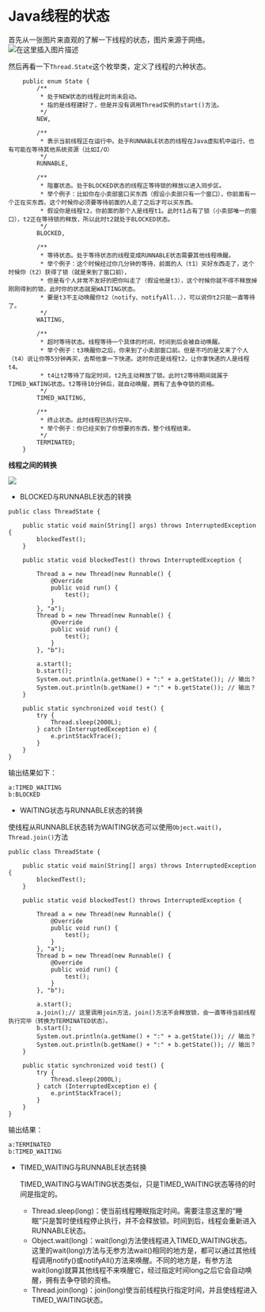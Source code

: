 # Java线程的状态

首先从一张图片来直观的了解一下线程的状态，图片来源于网络。 ![&#x5728;&#x8FD9;&#x91CC;&#x63D2;&#x5165;&#x56FE;&#x7247;&#x63CF;&#x8FF0;](https://img-blog.csdnimg.cn/20200318105953491.png?x-oss-process=image/watermark,type_ZmFuZ3poZW5naGVpdGk,shadow_10,text_aHR0cHM6Ly9ibG9nLmNzZG4ubmV0L3dhbmdjaGVuZ21pbmcx,size_16,color_FFFFFF,t_70) 

然后再看一下`Thread.State`这个枚举类，定义了线程的六种状态。

```text
    public enum State {
        /**
         * 处于NEW状态的线程此时尚未启动。
         * 指的是线程建好了，但是并没有调用Thread实例的start()方法。
         */
        NEW,

        /**
         * 表示当前线程正在运行中。处于RUNNABLE状态的线程在Java虚拟机中运行，也有可能在等待其他系统资源（比如I/O）
         */
        RUNNABLE,

        /**
         * 阻塞状态。处于BLOCKED状态的线程正等待锁的释放以进入同步区。
         * 举个例子：比如你在小卖部窗口买东西（假设小卖部只有一个窗口），你前面有一个正在买东西，这个时候你必须要等待前面的人走了之后才可以买东西。
         * 假设你是线程t2，你前面的那个人是线程t1。此时t1占有了锁（小卖部唯一的窗口），t2正在等待锁的释放，所以此时t2就处于BLOCKED状态。
         */
        BLOCKED,

        /**
         * 等待状态。处于等待状态的线程变成RUNNABLE状态需要其他线程唤醒。
         * 举个例子：这个时候经过你几分钟的等待，前面的人（t1）买好东西走了，这个时候你（t2）获得了锁（就是来到了窗口前），
         * 但是有个人非常不友好的把你叫走了（假设他是t3），这个时候你就不得不释放掉刚刚得到的锁，此时你的状态就是WAITING状态。
         * 要是t3不主动唤醒你t2（notify、notifyAll..），可以说你t2只能一直等待了。
         */
        WAITING,

        /**
         * 超时等待状态。线程等待一个具体的时间，时间到后会被自动唤醒。
         * 举个例子：t3唤醒你之后，你来到了小卖部窗口前。但是不巧的是又来了个人（t4）说让你等5分钟再买，去帮他拿一下快递。这时你还是线程t2，让你拿快递的人是线程t4。
         * t4让t2等待了指定时间，t2先主动释放了锁。此时t2等待期间就属于TIMED_WATING状态。t2等待10分钟后，就自动唤醒，拥有了去争夺锁的资格。
         */
        TIMED_WAITING,

        /**
         * 终止状态。此时线程已执行完毕。
         * 举个例子：你已经买到了你想要的东西，整个线程结束。
         */
        TERMINATED;
    }
```

**线程之间的转换**

![](https://img-blog.csdnimg.cn/2020031814324423.png?x-oss-process=image/watermark,type_ZmFuZ3poZW5naGVpdGk,shadow_10,text_aHR0cHM6Ly9ibG9nLmNzZG4ubmV0L3dhbmdjaGVuZ21pbmcx,size_16,color_FFFFFF,t_70)

* BLOCKED与RUNNABLE状态的转换

```text
public class ThreadState {

    public static void main(String[] args) throws InterruptedException {
        blockedTest();
    }

    public static void blockedTest() throws InterruptedException {

        Thread a = new Thread(new Runnable() {
            @Override
            public void run() {
                test();
            }
        }, "a");
        Thread b = new Thread(new Runnable() {
            @Override
            public void run() {
                test();
            }
        }, "b");

        a.start();
        b.start();
        System.out.println(a.getName() + ":" + a.getState()); // 输出？
        System.out.println(b.getName() + ":" + b.getState()); // 输出？
    }

    public static synchronized void test() {
        try {
            Thread.sleep(2000L);
        } catch (InterruptedException e) {
            e.printStackTrace();
        }
    }
}
```

输出结果如下：

```text
a:TIMED_WAITING
b:BLOCKED
```

* WAITING状态与RUNNABLE状态的转换

使线程从RUNNABLE状态转为WAITING状态可以使用`Object.wait()`，`Thread.join()`方法

```text
public class ThreadState {

    public static void main(String[] args) throws InterruptedException {
        blockedTest();
    }

    public static void blockedTest() throws InterruptedException {

        Thread a = new Thread(new Runnable() {
            @Override
            public void run() {
                test();
            }
        }, "a");
        Thread b = new Thread(new Runnable() {
            @Override
            public void run() {
                test();
            }
        }, "b");

        a.start();
        a.join();// 这里调用join方法，join()方法不会释放锁，会一直等待当前线程执行完毕（转换为TERMINATED状态）。
        b.start();
        System.out.println(a.getName() + ":" + a.getState()); // 输出？
        System.out.println(b.getName() + ":" + b.getState()); // 输出？
    }

    public static synchronized void test() {
        try {
            Thread.sleep(2000L);
        } catch (InterruptedException e) {
            e.printStackTrace();
        }
    }
}
```

输出结果：

```text
a:TERMINATED
b:TIMED_WAITING
```

* TIMED\_WAITING与RUNNABLE状态转换

  TIMED\_WAITING与WAITING状态类似，只是TIMED\_WAITING状态等待的时间是指定的。

  * Thread.sleep\(long\)：使当前线程睡眠指定时间。需要注意这里的“睡眠”只是暂时使线程停止执行，并不会释放锁。时间到后，线程会重新进入RUNNABLE状态。
  * Object.wait\(long\)：wait\(long\)方法使线程进入TIMED\_WAITING状态。这里的wait\(long\)方法与无参方法wait\(\)相同的地方是，都可以通过其他线程调用notify\(\)或notifyAll\(\)方法来唤醒。不同的地方是，有参方法wait\(long\)就算其他线程不来唤醒它，经过指定时间long之后它会自动唤醒，拥有去争夺锁的资格。
  * Thread.join\(long\)：join\(long\)使当前线程执行指定时间，并且使线程进入TIMED\_WAITING状态。

